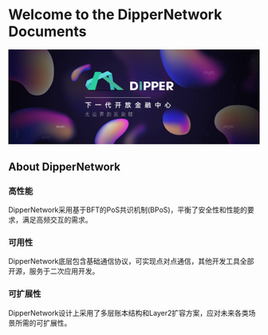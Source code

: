 # Welcome to the DipperNetwork Documents

![DippperNetwork](./pics/home.jpeg)

## About DipperNetwork

### 高性能
DipperNetwork采用基于BFT的PoS共识机制(BPoS)，平衡了安全性和性能的要求，满足高频交互的需求。

### 可用性
DipperNetwork底层包含基础通信协议，可实现点对点通信，其他开发工具全部开源，服务于二次应用开发。

### 可扩展性
DipperNetwork设计上采用了多层账本结构和Layer2扩容方案，应对未来各类场景所需的可扩展性。

